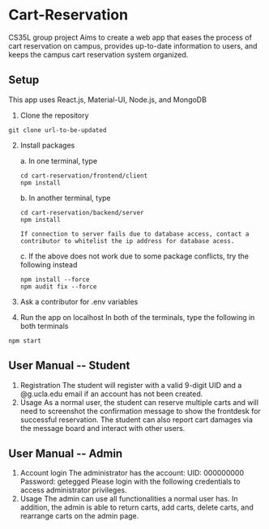 # Cart-Reservation
CS35L group project
Aims to create a web app that eases the process of cart reservation on campus, provides up-to-date information to users, and keeps the campus cart reservation system organized. 

## Setup
This app uses React.js, Material-UI, Node.js, and MongoDB

1. Clone the repository
  ```
  git clone url-to-be-updated
  ```
2. Install packages

    a. In one terminal, type
      ```
      cd cart-reservation/frontend/client
      npm install
      ```
    b. In another terminal, type
      ```
      cd cart-reservation/backend/server
      npm install
      ```
       If connection to server fails due to database access, contact a contributor to whitelist the ip address for database acess. 
   
   c. If the above does not work due to some package conflicts, try the following instead
      ```
      npm install --force
      npm audit fix --force
      ```
 3. Ask a contributor for .env variables
 4. Run the app on localhost
  In both of the terminals, type the following in both terminals
  ```
  npm start
  ```
## User Manual -- Student

1. Registration 
  The student will register with a valid 9-digit UID and a @g.ucla.edu email if an account has not been created. 
2. Usage 
  As a normal user, the student can reserve multiple carts and will need to screenshot the confirmation message to show the frontdesk for successful reservation. 
  The student can also report cart damages via the message board and interact with other users. 

## User Manual -- Admin

1. Account login
  The administrator has the account: 
    UID: 000000000
    Password: getegged 
  Please login with the following credentials to access administrator privileges. 
2. Usage 
  The admin can use all functionalities a normal user has. 
  In addition, the admin is able to return carts, add carts, delete carts, and rearrange carts on the admin page. 
